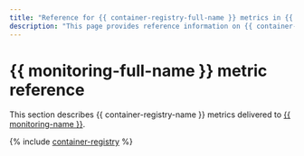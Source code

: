 ```yaml
---
title: "Reference for {{ container-registry-full-name }} metrics in {{ monitoring-full-name }}"
description: "This page provides reference information on {{ container-registry-name }} metrics delivered to {{ monitoring-full-name }}."
---
```


# {{ monitoring-full-name }} metric reference

This section describes {{ container-registry-name }} metrics delivered to [{{ monitoring-name }}](../monitoring/).

{% include [container-registry](../_includes/monitoring/metrics-ref/container-registry.md) %}